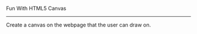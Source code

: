 Fun With HTML5 Canvas
*********************

Create a canvas on the webpage that the user can draw on.